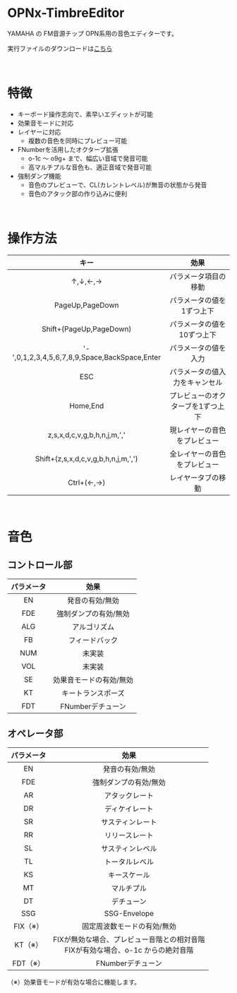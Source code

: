 # OPNx-TimbreEditor
YAMAHA の FM音源チップ OPN系用の音色エディターです。

実行ファイルのダウンロードは[こちら](https://github.com/DM-88mkII/OPNx-TimbreEditor/blob/main/OPNx-TimbreEditor/x64/Release/OPNx-TimbreEditor.exe)  

<br>

# 特徴
* キーボード操作志向で、素早いエディットが可能
* 効果音モードに対応
* レイヤーに対応
  * 複数の音色を同時にプレビュー可能
* FNumberを活用したオクターブ拡張
  * o-1c ～ o9g+ まで、幅広い音域で発音可能
  * 高マルチプルな音色も、適正音域で発音可能
* 強制ダンプ機能
  * 音色のプレビューで、CL(カレントレベル)が無音の状態から発音
  * 音色のアタック部の作り込みに便利


<br>

# 操作方法
|キー|効果|
|:-:|:-:|
|↑,↓,←,→|パラメータ項目の移動|
|PageUp,PageDown|パラメータの値を1ずつ上下|
|Shift+(PageUp,PageDown)|パラメータの値を10ずつ上下|
|'-',0,1,2,3,4,5,6,7,8,9,Space,BackSpace,Enter|パラメータの値を入力|
|ESC|パラメータの値入力をキャンセル|
|Home,End|プレビューのオクターブを1ずつ上下|
|z,s,x,d,c,v,g,b,h,n,j,m,','|現レイヤーの音色をプレビュー|
|Shift+(z,s,x,d,c,v,g,b,h,n,j,m,',')|全レイヤーの音色をプレビュー|
|Ctrl+(←,→)|レイヤータブの移動|

<br>

# 音色
## コントロール部
|パラメータ|効果|
|:-:|:-:|
|EN|発音の有効/無効|
|FDE|強制ダンプの有効/無効|
|ALG|アルゴリズム|
|FB|フィードバック|
|NUM|未実装|
|VOL|未実装|
|SE|効果音モードの有効/無効|
|KT|キートランスポーズ|
|FDT|FNumberデチューン|

## オペレータ部
|パラメータ|効果|
|:-:|:-:|
|EN|発音の有効/無効|
|FDE|強制ダンプの有効/無効|
|AR|アタックレート|
|DR|ディケイレート|
|SR|サスティンレート|
|RR|リリースレート|
|SL|サスティンレベル|
|TL|トータルレベル|
|KS|キースケール|
|MT|マルチプル|
|DT|デチューン|
|SSG|SSG-Envelope|
|FIX（※）|固定周波数モードの有効/無効|
|KT（※）|FIXが無効な場合、プレビュー音階との相対音階<br>FIXが有効な場合、o-1c からの絶対音階|
|FDT（※）|FNumberデチューン|

（※）効果音モードが有効な場合に機能します。
